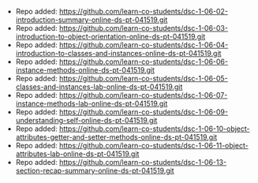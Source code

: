 
- Repo added: https://github.com/learn-co-students/dsc-1-06-02-introduction-summary-online-ds-pt-041519.git
- Repo added: https://github.com/learn-co-students/dsc-1-06-03-introduction-to-object-orientation-online-ds-pt-041519.git
- Repo added: https://github.com/learn-co-students/dsc-1-06-04-introduction-to-classes-and-instances-online-ds-pt-041519.git
- Repo added: https://github.com/learn-co-students/dsc-1-06-06-instance-methods-online-ds-pt-041519.git
- Repo added: https://github.com/learn-co-students/dsc-1-06-05-classes-and-instances-lab-online-ds-pt-041519.git
- Repo added: https://github.com/learn-co-students/dsc-1-06-07-instance-methods-lab-online-ds-pt-041519.git
- Repo added: https://github.com/learn-co-students/dsc-1-06-09-understanding-self-online-ds-pt-041519.git
- Repo added: https://github.com/learn-co-students/dsc-1-06-10-object-attributes-getter-and-setter-methods-online-ds-pt-041519.git
- Repo added: https://github.com/learn-co-students/dsc-1-06-11-object-attributes-lab-online-ds-pt-041519.git
- Repo added: https://github.com/learn-co-students/dsc-1-06-13-section-recap-summary-online-ds-pt-041519.git